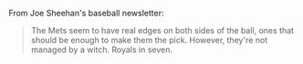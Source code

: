 From Joe Sheehan's baseball newsletter:

> The Mets seem to have real edges on both sides of the ball, ones that should be enough to make them the pick. However, they're not managed by a witch. Royals in seven.

